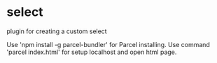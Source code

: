 # select
plugin for creating a custom select

Use 'npm install -g parcel-bundler' for Parcel installing.
Use command 'parcel index.html' for setup localhost and open html page.
